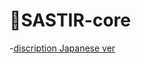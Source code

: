 # 🍷SASTIR-core
-[discription Japanese ver](https://github.com/casmikka11/SASTIR-core/blob/main/discription_ja.md)
